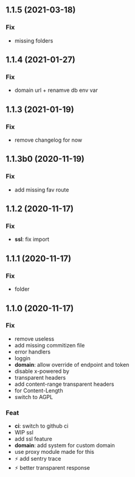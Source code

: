 ## 1.1.5 (2021-03-18)

### Fix

- missing folders

## 1.1.4 (2021-01-27)

### Fix

- domain url + renamve db env var

## 1.1.3 (2021-01-19)

### Fix

- remove changelog for now

## 1.1.3b0 (2020-11-19)

### Fix

- add missing fav route

## 1.1.2 (2020-11-17)

### Fix

- **ssl**: fix import

## 1.1.1 (2020-11-17)

### Fix

- folder

## 1.1.0 (2020-11-17)

### Fix

- remove useless
- add missing commitizen file
- error handlers
- loggin
- **domain**: allow override of endpoint and token
- disable x-powered by
- transparent headers
- add content-range transparent headers
- for Content-Length
- switch to AGPL

### Feat

- **ci**: switch to github ci
- WIP ssl
- add ssl feature
- **domain**: add system for custom domain
- use proxy module made for this
- :zap: add sentry trace
- :zap: better transparent response
